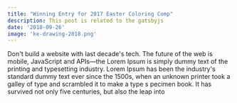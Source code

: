 ```yaml
---
title: "Winning Entry for 2017 Easter Coloring Comp"
description: This post is related to the gatsbyjs
date: '2018-09-26'
image: 'ke-drawing-2018.png'
---
```

Don't build a website with last decade's tech. The future of the web is mobile,
 JavaScript and APIs—the
Lorem Ipsum is simply dummy text of the printing and typesetting industry.
Lorem Ipsum has been the industry's standard dummy text ever since the 1500s,
when an unknown printer took a galley of type and scrambled it to make a type s
pecimen book. It has survived not only five centuries, but also the leap into